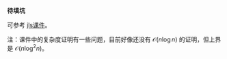 **待填坑**

可参考 [jls课件](https://github.com/OI-wiki/libs/blob/master/ds/Segment-tree-Beats!.pdf)。

注：课件中的复杂度证明有一些问题，目前好像还没有 $\mathcal O(n\log n)$ 的证明，但上界是 $\mathcal O(n\log^2n)$。